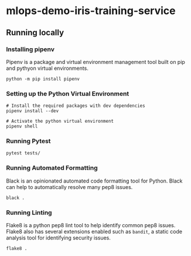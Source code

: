 # mlops-demo-iris-training-service

## Running locally

### Installing pipenv

Pipenv is a package and virtual environment management tool built on pip and pythyon virtual environments.

```
python -m pip install pipenv
```

### Setting up the Python Virtual Environment

```
# Install the required packages with dev dependencies
pipenv install --dev

# Activate the python virtual environment
pipenv shell
```

### Running Pytest

```
pytest tests/
```

### Running Automated Formatting

Black is an opinionated automated code formatting tool for Python.  Black can help to automatically resolve many pep8 issues.

```
black .
```

### Running Linting

Flake8 is a python pep8 lint tool to help identify common pep8 issues.  Flake8 also has several extensions enabled such as `bandit`, a static code analysis tool for identifying security issues.

```
flake8 .
```
